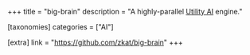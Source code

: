 +++
title = "big-brain"
description = "A highly-parallel [Utility AI](https://en.wikipedia.org/wiki/Utility_system) engine."

[taxonomies]
categories = ["AI"]

[extra]
link = "https://github.com/zkat/big-brain"
+++
